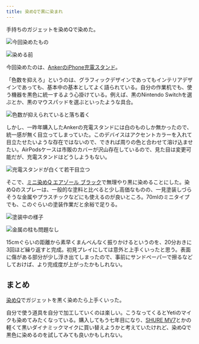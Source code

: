 ```yaml
---
title: 染めQで黒に染まれ
---
```

手持ちのガジェットを染めQで染めた。

![](https://lh3.googleusercontent.com/docs/ADP-6oHQmDe1GgaumwoiJpYFG2exRetiEkKhNNcVpRggyBQD6ok71H3lMW6Y_s8-HFobDfz-4mOTNFz4QjnJ3G_M52AErknoyPw2l53iIA6eXWI1TRkVQyxRB8lijLMR8RJo1i5juqx1B7vCb-6LF8pFg8jdAPC1bh-A8htkEp_AR_bmu-i21H0Hy4NOUuXaVzXBrJY9ReBiogQeoZDGS-HSFHRQjgGeGFpYjo18GDKS1KMgE-2N42_0vj-jh_S6lnJm5sJKb6EmfLCNVUVSF6ukX9OZDeNVQeqYLYagaUGKwfRqxrw1qD6fD7IihMe0rqznzDGRn_iNUiUT12gLfdVoxu848tRpT9Adm1V3KM8Kfe7TnSY99OwUIcpvdlFUHM9vmWuBOhZL1uHm7BBh-LhXsGv37lPfBcj1iJa04X-4TTWj9_jL_EWxWfsMES66qv0g7OFabZeh-DpswyEfnzNJpMRTiAlvXgQhq8tCmTvKKXPCvu-foY_T-G4HBdZnvL4F-qhHlGECjfzgEu6sSGgyjjd-WSLJfJpQiupaxqwcHE84wDXQzhtkU7Bn8wF3jqtF97Mijtfc-6RACgjpAKNW2QWyRFalyVcgyzOMKmv_wzTdAUk0hYtBcnFdooYODoRfqD7o6ZgcghWe9ABC8cvq743fOlfTFhbeNv5x8iqx7olSmyNv9Y_cg12CG-yYw1hP5TXP78lGPzsrRbJdvHHnHECL4TZO4-AwrDbwfV_eLZxxy6U5JYCy2GrwJsNsqSGplXL2D1xl3T1DECrDjFXWF20OO5VF8Jjhs1-ehm2yk08sEPsxxl9599yadYr5oXeetnfVhNDYX2VSss_0njp1JCfc4wNULMnLBUBHXvSEyIAzuirD3xFgeb6JaN354zqNR9O4i9DUMCRTtOjqisvAIwJA73JNEJ0DKS8b0aKpwJ_8nwDKoDoRtKUDHOCS-P-Fpm4PARAhMV-s369ofexfwBX7xwTvF4vGzM9baoZ5qMedsUG5dO7GriYXbIU_WCZ0NBZKKSNQdUOrk96riHmILJQOw28mpREjTsIxcv5wpcrEh4TadMBqw3fFljNDP1TS7FIdeMccQeYAiue9IBhZy_LE1K5jijewLQ_NmJn4GvkhlxZomQb2E4Pm35zrh908DrR6lhkGGIaNL7Fw0-YZjDfaYofDZDgiduB9WxA3Yh5faC7J-bD4CfglqUA3FuB7dlnOAk7xMeXT5mRxTLoixUJMeUDiDK5lePVuuaIGYmSYOCKi "今回染めたもの")

![](https://lh3.googleusercontent.com/docs/ADP-6oFVKilFJ822HwQMqXpq-7QiUEVzbwm9LlaquUx0Nx-5VeONiaHTpUTSBTE0bwl8oWi0PTXWVGLluzTN4I6zrIfsxaeiXzYPHI2EvvcC4981vr0qqwFU_kfFgekMPFVGAxRrudWon_5hhPjjW7wkBtclY4eVYURLhW7Bdfpd96bLPw3zw7PQ969NpypO9k2bgudT4OFghd1JlBr4BwVrXIfb7JO0kw4zckM0XxfrEKm-rqK_WS2zsTPi-B_IMxGi9E5ZYGjovc7WW-C1PWtKTOB3PEH-JsKuMjs3k4UBwVGitxsuvi5VwbETlzJb9ObpMPiqTGdS1de7S_RejkPCqQUyDHgX09LxWnMbjmiLoGKXP1oUlM2UZIz6pJVWO2GraVBEzUfZXLzzw5eaUpIi6PNrBSSXMcgObh22lX1R-JmtSy_UOQQ8y9j1V_X2SY9CFQJkjCvoBKeOjyX_T7KI-TLmyd1RPDeQAZL64GOfln-lbdE0pZRHxOMp6AsYmsYpeH6TE27yomnz12CTD78D6IFidDfpD90B0bEiGntia-5b-vQ-ZfNeahSzNxdR5CBwPDOLqbFqby13SWqV7t-qaIajxhTidUnPkOOpfot_DG0SuEBEQNqDok8PQaPJlahJktcTq8ODvjdAXc5jYj-BYcX5mg5BJ_OXvS-pz4JbOozI5J40XGqGrZzWsU_BExWESz51tMLD4lwRTKUytNhRWtDZpyXGNqJPs6YOjT6LJ87MJscKB9Qh77-3dcouHaKFL2wsTl6QRQGbxtsT2-ytYE8ykpwwFLfTNyTUyhdKzVnQkBHZdSaCcRef4OEozuosr5gazM0WEXb7mCam3Bl-izQMFwv1hoEeqmnALZ9MJg5Lgn_JkcHehvuj7yq4J7GHFbf-i75IbQolQPLZFBlYQaoQVlQatfExbt5PYD5M06RxOfL2BbndwRkgf6Yopt7pGSqvrrTrYvi6SN6TnVRDhis-VXVkGxTzjDI3zafSyHvsAeGHq4QRfhtEnblNQWgGoimImhnSyiCNTlXUdi0x0VmtlWE75r-NEChC55P7QGK9nDKbJDUwF8p1j7JlL-3rOLncbzgJZ8ypxyaTUXh5UxeMV4w7PgK-pqqBK8_q1tNOv9axpZM8SCTEHRuqqosA9CWAB7vdY_V7AX3xLjt798cdMa79czbTR4N8tyVe5ReYAoTrsZUIJvmwE75SEBBwS_76CUF10Z3wb_dHWX47HIxURBRYQi770bX1_GPzJR7yDnOr "染める前")

今回染めたのは、[AnkerのiPhone充電スタンド](https://r7kamura.com/articles/2021-09-06-anker-iphone-stand)。

「色数を抑えろ」というのは、グラフィックデザインであってもインテリアデザインであっても、基本中の基本としてよく語られている。自分の作業机でも、使う機器を黒色に統一するよう心掛けている。例えば、黒のNintendo Switchを選ぶとか、黒のマウスパッドを選ぶといったような具合。

![](https://lh3.googleusercontent.com/docs/ADP-6oEq_pvtGUfJyXgUN6dGOM_CTweSa89aZ45XNoxGBGLO2CygLXCNjkSJvaUkYhiQN8IcgiWdvWl1bR3YWtjWfYjnyVpldsPHtdNxC7LXzD6i0uaV6m6lRimQIpNjdjwuOqvSTs88MqBi28xwB9ThemC3FDDpobGlGuPvSyTyvPoaOkbwLZ8U-N7GTVpCnvuYzHDEgCoIqH9r5WRRxnUiYvaCNv-rtAucW5dfJXpIvo5Df2WfbCJAgr0bdb8Jvg0RCqO0u9Qc7pIwXcB8RO8paD1taTRPcyH8bBHBx51HDBWqOOacTS2wTXFk6svNbI48t5SOprSO7P0OLSeYcp9_QXUM-fbSPbA7gswkMo7EzqAu4TO221hCG4xdSXQEi3kdHGkYOZXtAAof3IRZssdXOxtblFs-vP3PslCmSVlSkU1hLuahuTkdq6DpTPekLED_jG8uapKfB6zH0fFsqouEeRzmeq4OBzkLlmQP0zj8Xz2e_MCQ6xsl8BYRYWwbY8hq_z02H68bynwRBr6Rn-FqcxyE-0RqNJh7nNW9gS5XRku6AncBCcTUCtc9ZmwzKsGW9a3y0ilg2KoZy9UYTG8VnEeqRnh0e_wgcAO-9WsfrpFn4P21rmBj8lHZ7D6Qu3hG4TyIbVT7mHFswirBGMaoEnt7a3BRmkzKum9W03ECGmRgJ8brv5DkbpKHzLQGpDPvRqaDwTZFdIGihEB9OwyrqVtQm5u8oB_M9eUrQgcftw8Qr2PvhH2Whu_gHp_sZRyEuTzHJ4gnIHiYETYBv6i9hpnCSvKF5GsHe2tD13Y6mrnjQVEO2jLUjurtQmXEuYXWul6B4Km0XVyBJpIv3iyy1USyX0WoTYcs5sK519I5SeGP-1debmRyi_a9MG7MOHxX85V92VWfvuf67y7KH1uWDcq2BYZWx6SyfY8s5xovFhx3ABlO7-169EGvVwmfnVzwo3mRa0IUAH52QW95jjgfMzlNFpoYqFI6_bYI5FNsv3SnVeI7itkpHYSc-5g-Pqq1XrW-t5MMEJBM6uNizO-JiN3-b6ZFNby1mqZ2iAPR5YyCDzfCx7oWIgA1KgOcm79zRRYcvCu3AGn_l_EnTmfFZ2pHLO0LAfaqutwmegUdh052hDTrAnL8BAbyej5-TC4_hqdwFOsoGb1ciH6KBt5nXjwSR5f4_1hQlwd3-m6Qs3j4zTWyDfkKpyceKXZDBnfhTZHOAjepc1wiLoD-KLbZ8HveSvhJRiZqgbbiM69ALG44oXPk "色数が抑えられていると落ち着く")

しかし、一昨年購入したAnkerの充電スタンドには白のものしか無かったので、統一感が無く目立ってしまっていた。このデバイスはアクセントカラーを入れて目立たせたいような存在ではないので、できれば周りの色と合わせて溶け込ませたい。AirPodsケースは市販のカバーが沢山存在しているので、見た目は変更可能だが、充電スタンドはどうしようもない。

![](https://lh3.googleusercontent.com/docs/ADP-6oFrNjzW769xtj1G7dTeCBlVNvLKhu-nPdi5WN0hhiA5Q4cZHBcP8HzrwYQYNOrCx-O-GNciSl6hYBTlWJOD0rTCHpXTUdkVeFCazTSs-Z4Qc70O7sPkke3V__I_bWSPF8PJkwkN9xRBTG90eccm8KalvphTWrAEsYX2jj_Gx6ogq6q45xDA1otA1mPa60Wvyxtoo7jnx-xt8YVLbSqRoepZjklSemaWPuxCBY0vpdGs3CadiJW2KWwdLdW8m5gI2egk2XPvE46FTFQaOkUlTHkd1i50pCZ7dRQutUJgSYVxY9Mn5smflsi7Iof6Ed3GYe2REejmM4VIeWNgom60b935tZRMQZjyJ-WQn5URbr9bwLy1OKkcQrqFeYeaF2Uc7tPkbBhBf9PxcbLd1Qlrvn8d_4nzxHwSI44CG89zmFNuWrxk2-HHjgDatp0FGkLBDqwGzEkXpaG0MOo0_OQXTT8HWIZyyeO-yFH71-kEgl7Gz77ba-Izf2ffQEjbfW37IUrvo01vzcONm4vqGf4yMQKAktRHJvpeq3Fq2Nevx-ux84EQ7iVaaGZHSv7nCZgR6nS1m-fj9ixYrx2wfblcmzrLuuL4WcJYsonVl1bqtU71GuMBkeId6vzjKALfG25qT0bpfiXqkpeJmi8GGCvi6qFLPE4vOs_sjW93MEmbFOSRof_D2l1sEGxf5AgOt47-yu9Y8NdbmTVQKSQtRhVwgj4YHGvdjqqMWQZ-dQrFw5gbNGF_dKVmu0TXv2D6F55yPb4fgoSkUjhp9hwfyBMr-B_koNTnt1950bobvJTjnd2Tl4vjvSdrb30hnutMnEVWuGJbYaWJKdZdKLIpXQPIwhcnjDAuA-cltswClp4VqmXD4WMUI-cAw09fv8ZaJfH0j0_YjARzI9txG4FSCSxHrzAfUBGvLqPiRGiIbYWMIQs-oT_PIrAIZaMQ31LbYEmFzgvGj2JRRW6Xek2L3uUQDUzqarTnMJJdwR8Pb6eHFIj8prLLGQY6zf1zNZzE1Dn-ovVw2y-H0heoBRTdvE8VFsTGYIC4WZ4Rv_w9hXZZnb46fQSWpjoWzv14KuOMmm34plE8B6IIJsDKOrAXG-e14SjsSSDqq3XP_kwfIrP5_CBChuISEYSBmBmKk6A25PKLvWoR20RUEURTrsCYu0ceaeFyYCzGwcn9-ueTP2-6nNFjcTpT4dC7dogiKVObCvGw_iJtnuaTBvVhtOMe1c2N8_9qhlzVfccgSgeb0LtRuvu8yWff "充電スタンドが白くて若干目立つ")

そこで、[ミニ染めQ エアゾール ブラック](https://www.amazon.co.jp/dp/B003QMFUKO)で無理やり黒に染めることにした。染めQのスプレーは、一般的な塗料と比べると少し高価なものの、一見塗装しづらそうな金属やプラスチックなどにも使えるのが良いところ。70mlのミニタイプでも、このぐらいの塗装作業だと余裕で足りる。

![](https://lh3.googleusercontent.com/docs/ADP-6oEOXWolmfrwpbdDQQdavn6o3E9a_c_EseSkpwykKJ_fmy6H9c8ySmV2HDD8BOa9TsjyQLOc42YIXEdp23FDiep-YcU0PiNAqHIPbEIQi40OX3ZYkOx0mkXIX2rGTdeihht5mqsVCBvyTxwNxASksBTVwJk3PsiZ0VilUGGXIPUARTrwLa5o5EbDOp0nKIns8wA2iHWMVlFSKBK96KvyHhZZRYSadz-RirMPEZ0K6X1mH_kJM7QzGcgYLHQOx7mqOklkz7ydhKRAslzCQyMOA6Rj8a-MWRyc-xXXehrBPI6WkSpV-ZuPaN43dMs_AN-MeKwqPMfLc1NgCsPeYhBLr-AjwVuJZttehYyLYz0He-acUDsHmCb9rb6EeetAR2T1aKPf7vrpeWRJVbSp7gRq76swkVd-1zhzrn6IYsPaLAcLhLHY2GgWZBWzWilphodUBQW_jG0iow1Re5_5wXZRug--3WlSLIJYasVcJlo8ms4aXWtWWg7eqSxy5PqFD_7tJG23rl_yAe8zBh6jWdKbZNHcNmwR2DlL0AhaFIUyTCpBT1B5pllXB3TYkTIXYCsp31y8p0T7rmXWpV9XBoxWtBdIDAFwd1tEctTSV4cEY52twNRYx7SFDC027zTN8yR0OW1NV238gikq_Mm__xyz3Qcn3feZWxSyw9sm2N8Ns_Dqw2UEKqg33Rk-JzZmz5JSAzIqoII7c74nHBE2PupECFFNG3Hnj5M8PNEIEgsCnYa1PKbJ2lfW_YWTMs0zWNfwyQhqBcxKJ3NyGU3-EgQ27SNM6nxQxaskiLlfeSQ5AVnRvABeisg77OWfZbl6XtnKLHE5bTlnMj1MGtKgi7rs1m7qcTsKO5F0K_5aFmK6MAZ0HteIqBz5RYbduBb0ivXipqpXTYqp6eB3WkubFUCVEvvW9MlcRjNIzQEfcD_pvgc_LEoY_-OZRTZbFpPQ1xo2QkGJ1ZBFmvetw8ZNxADV5JtU7gQDuOL8UtYiAqqixHsHz7QjAyb4b4wji-2H8BVsbQYK_O7hGHaVkfnmiKSKFBt1NuRbEhjgahEGHWXNom174H9wqVwAl6GcbN73ZlHd5HeQ1abnwAS_JyUpbIZlFGnexRm81GID86N5xezk-Ml_58iviG9YGaHk8RJ2CazRqf-Mk_zpORqwWcz--tsroWhUF8kZ04UOXFQmRqvWlOqGm67Uqn0ZMuoglSEuDLulptjJqJdCHxJ1HCH9z9vRSkK-AQVOxBLFxG4toxuEKZf1zZhf "塗装中の様子")

![](https://lh3.googleusercontent.com/docs/ADP-6oGY8lSL9JtvuqyW6NO-QNaLe3N2fHn5QlHqU6_qvamMuQ1yrNFKlQgeb53ouO_caC2V7_Hp_37k-6BhZonJ5AQk9Zdw8T-5e_eS9HgYTYygOBiRromeh176s_mszTOOW0ieEINRHAEARI0-n3fty2vW9IzuBJQ122XeOa_r1W1Okv_FW7lsMCSzuAwZdjGfIv-0Lisn7qIDns3jJEhU0ZgtegS2g9wxVW7x1_wJ8vssaRLhOPjrNbjY4qllf90Ulvrwupd6nnog5ZJCHig7AreArYZVEMxAY4MxAYHxBH7Io7G4eqL48bTZFFkerR5sXkxghBt23Swjo8ZDhLSMQelX97q2WIOBNJbnJqOt7-wGd_dQuJUzE6AOKpalTMaxO8XvzW2HAL5Mf2yoityydrwLgXhQdvK2s247ENZYvdO8DRHtjCVM3UdshYzrRiRvpWrEiz-kxHtGrW6nGgld5em9Js91JPDCHvs_aMSUWHj9Bm9H4hMJwHNgAExShdruAS2PidzqX-ze6mWbE0DyqkeTZJGu0A_L2dFUX3f7TkTxyY3E6l0k1c8Yt1KOwabCdZGmlTFdTSrNK1p9D2qVZyqe0iH27cjjm-cLHu-1ldtGoYPJnnEFIgIicNN_nQNT5w8SGC-pXyOYzwQxQGLYc6eIl9Ruaenfu98HBfmIURsOpXN4NRwtaRwrQRf-9bif_9bTVAft412dTtD-XStg92kXJDZdvHr9mwy4EJITjVfPZpl2lgXYdECmmmjt7sS0SXhuTublp_knUr-I8dZ5sYw8ZbvPJ4jLsn71ub3oXP1RJC9NXQa85CYc5Atriqd9H0wjAAuNkn6WOdQbbvbyio6Eoq4TLff94p324L2qz-KubOF45I4yejUyqf8cXqc6HTMopXFM-A7zuBljrQUOOT8pDd-FHuNUGnBruD4neYE7tEB9agG-ln65NCVq9PyC-HZChB5i_G5O-3cK-Z_4Q51smAQm-v2wj7OQnEPi60LP1ky2CPAc550lYenZiR-ySsBbNrqbhIpHx2-YnN6vIp63NQhJezxRbiWIuY-xY25-mOM7lqHRmDTiyMLIbf0QkeGbVwt_ejwDw7901ig4jmLjSkrNxtKsZB8HZK51o02xyOPxcwGCuaaF6sxVPoopO1fsGvvIggIi_NcmCSHG70CugpfY4ThbFTiDnIZupWxUhtwNYDtssFK7t__Qa7ado5yLMfUjWGCI2ks_XYOg7EgQm1RCU75QvXE1ezPPGVfv8DAq "金属の柱も問題なし")

15cmぐらいの距離から素早くまんべんなく振りかけるというのを、20分おきに3回ほど繰り返すと完成。初見プレイにしては意外と上手くいったと思う。表面に傷がある部分が少し浮き出てしまったので、事前にサンドペーパーで擦るなどしておけば、より完成度が上がったかもしれない。

まとめ
---

[染めQ](https://www.amazon.co.jp/dp/B003QMFUKO)でガジェットを黒く染めたら上手くいった。

自分で使う道具を自分で加工していくのは楽しい。こうなってくるとYetiのマイクも染めてみたくなっている。購入してもう七年目になり、[SHURE MV7](https://www.amazon.co.jp/dp/B08KY7G1GV)とかの軽くて黒いダイナミックマイクに買い替えようかと考えていたけれど、染めQで黒色に染めるのを試してみても良いかもしれない。
